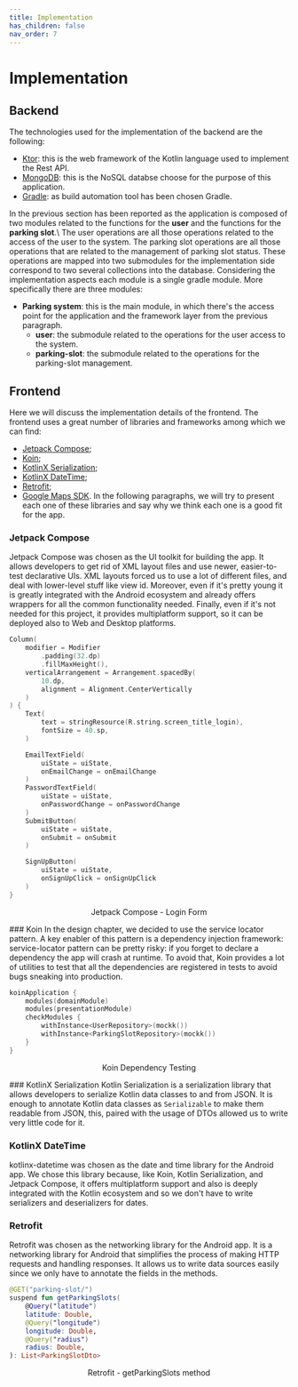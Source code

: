 ```yaml
---
title: Implementation
has_children: false
nav_order: 7
---
```


# Implementation

## Backend

The technologies used for the implementation of the backend are the following:
* [Ktor](https://ktor.io/): this is the web framework of the Kotlin language used to implement the Rest API.
* [MongoDB](https://www.mongodb.com/): this is the NoSQL databse choose for the purpose of this application.
* [Gradle](https://gradle.org/): as build automation tool has been chosen Gradle.

In the previous section has been reported as the application is composed of two modules related to the functions for the **user** and the functions for the **parking slot**.\ 
The user operations are all those operations related to the access of the user to the system. The parking slot operations are all those operations that are related to the management of parking slot status. These operations are mapped into two submodules for the implementation side correspond to two several collections into the database.
Considering the implementation aspects each module is a single gradle module. More specifically there are three modules:
* **Parking system**: this is the main module, in which there's the access point for the application and the framework layer from the previous paragraph. 
    - **user**: the submodule related to the operations for the user access to the system.
    - **parking-slot**: the submodule related to the operations for the parking-slot management.


## Frontend
Here we will discuss the implementation details of the frontend. The frontend uses a great number of libraries and frameworks among which we can find:
* [Jetpack Compose](https://developer.android.com/jetpack/compose);
* [Koin](https://insert-koin.io);
* [KotlinX Serialization](https://github.com/Kotlin/kotlinx.serialization);
* [KotlinX DateTime](https://github.com/Kotlin/kotlinx-datetime);
* [Retrofit](https://square.github.io/retrofit/);
* [Google Maps SDK](https://developers.google.com/maps/documentation/android-sdk/maps-compose).
In the following paragraphs, we will try to present each one of these libraries and say why we think each one is a good fit for the app.

### Jetpack Compose
Jetpack Compose was chosen as the UI toolkit for building the app. It allows developers to get rid of XML layout files and use newer, easier-to-test declarative UIs. XML layouts forced us to use a lot of different files, and deal with lower-level stuff like view id. Moreover, even if it's pretty young it is greatly integrated with the Android ecosystem and already offers wrappers for all the common functionality needed. Finally, even if it's not needed for this project, it provides multiplatform support, so it can be deployed also to Web and Desktop platforms.

```kotlin
Column(
    modifier = Modifier
        .padding(32.dp)
        .fillMaxHeight(),
    verticalArrangement = Arrangement.spacedBy(
        10.dp,
        alignment = Alignment.CenterVertically
    )
) {
    Text(
        text = stringResource(R.string.screen_title_login),
        fontSize = 40.sp,
    )

    EmailTextField(
        uiState = uiState,
        onEmailChange = onEmailChange
    )
    PasswordTextField(
        uiState = uiState,
        onPasswordChange = onPasswordChange
    )
    SubmitButton(
        uiState = uiState,
        onSubmit = onSubmit
    )

    SignUpButton(
        uiState = uiState,
        onSignUpClick = onSignUpClick
    )
}
```
<p align="center">Jetpack Compose - Login Form</p>

### Koin
In the design chapter, we decided to use the service locator pattern. A key enabler of this pattern is a dependency injection framework: service-locator pattern can be pretty risky: if you forget to declare a dependency the app will crash at runtime. To avoid that, Koin provides a lot of utilities to test that all the dependencies are registered in tests to avoid bugs sneaking into production.

```kotlin
koinApplication {
    modules(domainModule)
    modules(presentationModule)
    checkModules {
        withInstance<UserRepository>(mockk())
        withInstance<ParkingSlotRepository>(mockk())
    }
}
```
<p align="center">Koin Dependency Testing</p>

### KotlinX Serialization
Kotlin Serialization is a serialization library that allows developers to serialize Kotlin data classes to and from JSON. It is enough to annotate Kotlin data classes as `Serializable` to make them readable from JSON, this, paired with the usage of DTOs allowed us to write very little code for it.


### KotlinX DateTime
kotlinx-datetime was chosen as the date and time library for the Android app. We chose this library because, like Koin, Kotlin Serialization, and Jetpack Compose, it offers multiplatform support and also is deeply integrated with the Kotlin ecosystem and so we don't have to write serializers and deserializers for dates.

### Retrofit
Retrofit was chosen as the networking library for the Android app. It is a networking library for Android that simplifies the process of making HTTP requests and handling responses. It allows us to write data sources easily since we only have to annotate the fields in the methods.

```kotlin
@GET("parking-slot/")
suspend fun getParkingSlots(
    @Query("latitude")
    latitude: Double,
    @Query("longitude")
    longitude: Double,
    @Query("radius")
    radius: Double,
): List<ParkingSlotDto>
```
<p align="center">Retrofit - getParkingSlots method</p>

